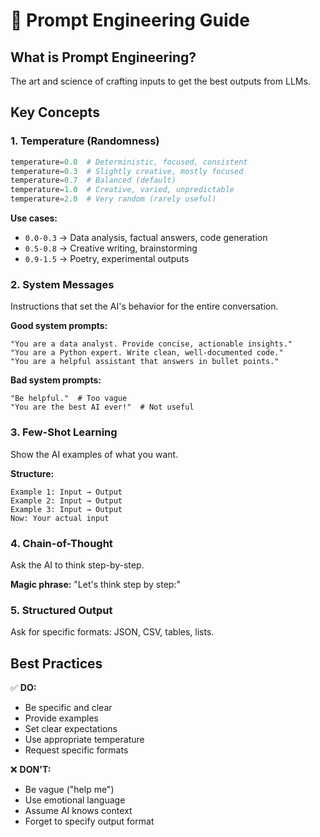 # 🧠 Prompt Engineering Guide

## What is Prompt Engineering?

The art and science of crafting inputs to get the best outputs from LLMs.

## Key Concepts

### 1. Temperature (Randomness)
```python
temperature=0.0  # Deterministic, focused, consistent
temperature=0.3  # Slightly creative, mostly focused
temperature=0.7  # Balanced (default)
temperature=1.0  # Creative, varied, unpredictable
temperature=2.0  # Very random (rarely useful)
```

**Use cases:**
- `0.0-0.3` → Data analysis, factual answers, code generation
- `0.5-0.8` → Creative writing, brainstorming
- `0.9-1.5` → Poetry, experimental outputs

### 2. System Messages

Instructions that set the AI's behavior for the entire conversation.

**Good system prompts:**
```
"You are a data analyst. Provide concise, actionable insights."
"You are a Python expert. Write clean, well-documented code."
"You are a helpful assistant that answers in bullet points."
```

**Bad system prompts:**
```
"Be helpful."  # Too vague
"You are the best AI ever!"  # Not useful
```

### 3. Few-Shot Learning

Show the AI examples of what you want.

**Structure:**
```
Example 1: Input → Output
Example 2: Input → Output
Example 3: Input → Output
Now: Your actual input
```

### 4. Chain-of-Thought

Ask the AI to think step-by-step.

**Magic phrase:** "Let's think step by step:"

### 5. Structured Output

Ask for specific formats: JSON, CSV, tables, lists.

## Best Practices

✅ **DO:**
- Be specific and clear
- Provide examples
- Set clear expectations
- Use appropriate temperature
- Request specific formats

❌ **DON'T:**
- Be vague ("help me")
- Use emotional language
- Assume AI knows context
- Forget to specify output format